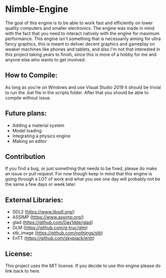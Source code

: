 # Nimble-Engine
The goal of this engine is to be able to work fast and efficiently on lower quality computers and smaller electronics. The engine was made in mind with the fact that you need to interact natively with the engine for maximum performance. This engine isn't something that is necessarily aiming for ultra fancy graphics, this is meant to deliver decent graphics and gameplay on weaker machines like phones and tablets, and also I'm not that interested in this project taking years to finish, since this is more of a hobby for me and anyone else who wants to get involved.

## How to Compile:
As long as you're on Windows and use Visual Studio 2019 it should be trivial to run the .bat file in the scripts folder. After that you should be able to compile without issue.

## Future plans:
* Adding a material system
* Model loading
* Integrating a physics engine
* Making an editor

## Contribution 
If you find a bug, or just something that needs to be fixed, please do make an issue or pull request. 
For now though keep in mind that this engine is going through a LOT of work and what you see one day will probably not be the same a few days or week later. 

## External Libraries:

- SDL2 (https://www.libsdl.org/)
- ASSIMP (https://www.assimp.org/)
- glad (https://github.com/Dav1dde/glad)
- GLM (https://github.com/g-truc/glm)
- stb_image (https://github.com/nothings/stb)
- EnTT (https://github.com/skypjack/entt)

## License:
This project uses the MIT license. 
If you decide to use this engine please do link back to here.
